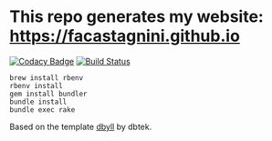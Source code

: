 # This repo generates my website: https://facastagnini.github.io

[![Codacy Badge](https://api.codacy.com/project/badge/Grade/f8f5a1ccb54c4f62a72875f2b36d524a)](https://www.codacy.com/app/facastagnini_2/facastagnini-github-io?utm_source=github.com&utm_medium=referral&utm_content=facastagnini/facastagnini.github.io&utm_campaign=badger)
[![Build Status](https://travis-ci.org/facastagnini/facastagnini.github.io.svg)](https://travis-ci.org/facastagnini/facastagnini.github.io)

```
brew install rbenv
rbenv install
gem install bundler
bundle install
bundle exec rake
```

Based on the template [dbyll](https://github.com/dbtek/dbyll/) by dbtek.
